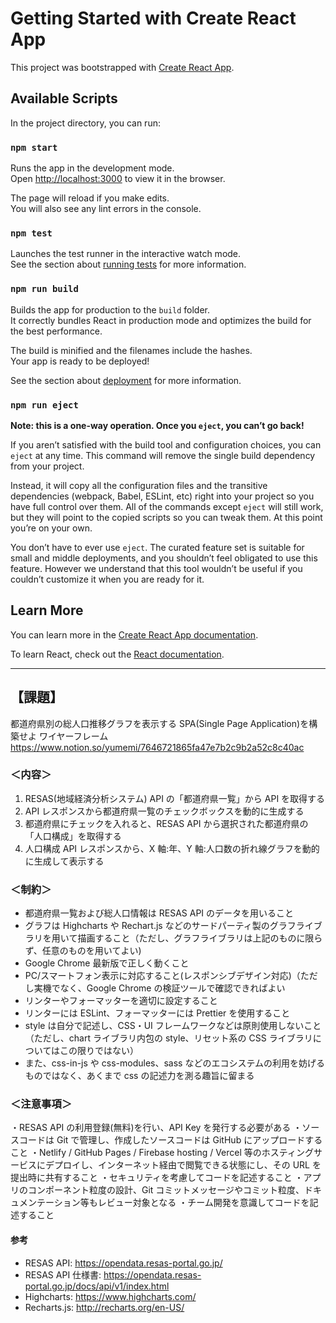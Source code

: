 # Getting Started with Create React App

This project was bootstrapped with [Create React App](https://github.com/facebook/create-react-app).

## Available Scripts

In the project directory, you can run:

### `npm start`

Runs the app in the development mode.\
Open [http://localhost:3000](http://localhost:3000) to view it in the browser.

The page will reload if you make edits.\
You will also see any lint errors in the console.

### `npm test`

Launches the test runner in the interactive watch mode.\
See the section about [running tests](https://facebook.github.io/create-react-app/docs/running-tests) for more information.

### `npm run build`

Builds the app for production to the `build` folder.\
It correctly bundles React in production mode and optimizes the build for the best performance.

The build is minified and the filenames include the hashes.\
Your app is ready to be deployed!

See the section about [deployment](https://facebook.github.io/create-react-app/docs/deployment) for more information.

### `npm run eject`

**Note: this is a one-way operation. Once you `eject`, you can’t go back!**

If you aren’t satisfied with the build tool and configuration choices, you can `eject` at any time. This command will remove the single build dependency from your project.

Instead, it will copy all the configuration files and the transitive dependencies (webpack, Babel, ESLint, etc) right into your project so you have full control over them. All of the commands except `eject` will still work, but they will point to the copied scripts so you can tweak them. At this point you’re on your own.

You don’t have to ever use `eject`. The curated feature set is suitable for small and middle deployments, and you shouldn’t feel obligated to use this feature. However we understand that this tool wouldn’t be useful if you couldn’t customize it when you are ready for it.

## Learn More

You can learn more in the [Create React App documentation](https://facebook.github.io/create-react-app/docs/getting-started).

To learn React, check out the [React documentation](https://reactjs.org/).

---

## 【課題】

都道府県別の総人口推移グラフを表示する SPA(Single Page Application)を構築せよ
ワイヤーフレーム
https://www.notion.so/yumemi/7646721865fa47e7b2c9b2a52c8c40ac

### ＜内容＞

1. RESAS(地域経済分析システム) API の「都道府県一覧」から API を取得する
2. API レスポンスから都道府県一覧のチェックボックスを動的に生成する
3. 都道府県にチェックを入れると、RESAS API から選択された都道府県の「人口構成」を取得する
4. 人口構成 API レスポンスから、X 軸:年、Y 軸:人口数の折れ線グラフを動的に生成して表示する

### ＜制約＞

- 都道府県一覧および総人口情報は RESAS API のデータを用いること
- グラフは Highcharts や Rechart.js などのサードパーティ製のグラフライブラリを用いて描画すること（ただし、グラフライブラリは上記のものに限らず、任意のものを用いてよい)
- Google Chrome 最新版で正しく動くこと
- PC/スマートフォン表示に対応すること(レスポンシブデザイン対応)（ただし実機でなく、Google Chrome の検証ツールで確認できればよい
- リンターやフォーマッターを適切に設定すること
- リンターには ESLint、フォーマッターには Prettier を使用すること
- style は自分で記述し、CSS・UI フレームワークなどは原則使用しないこと（ただし、chart ライブラリ内包の style、リセット系の CSS ライブラリについてはこの限りではない）
- また、css-in-js や css-modules、sass などのエコシステムの利用を妨げるものではなく、あくまで css の記述力を測る趣旨に留まる

### ＜注意事項＞

・RESAS API の利用登録(無料)を行い、API Key を発行する必要がある
・ソースコードは Git で管理し、作成したソースコードは GitHub にアップロードすること
・Netlify / GitHub Pages / Firebase hosting / Vercel 等のホスティングサービスにデプロイし、インターネット経由で閲覧できる状態にし、その URL を提出時に共有すること
・セキュリティを考慮してコードを記述すること
・アプリのコンポーネント粒度の設計、Git コミットメッセージやコミット粒度、ドキュメンテーション等もレビュー対象となる
・チーム開発を意識してコードを記述すること

#### 参考

- RESAS API: https://opendata.resas-portal.go.jp/
- RESAS API 仕様書: https://opendata.resas-portal.go.jp/docs/api/v1/index.html
- Highcharts: https://www.highcharts.com/
- Recharts.js: http://recharts.org/en-US/
